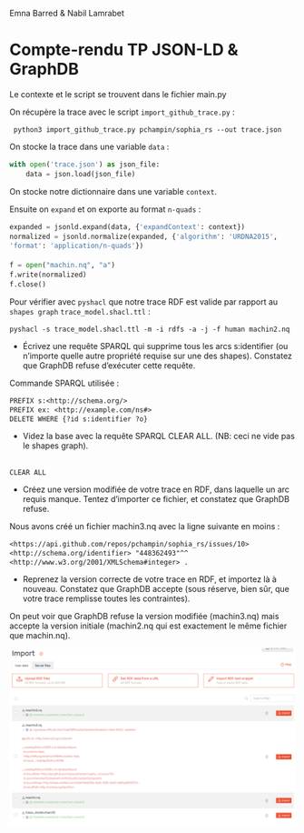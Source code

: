 Emna Barred & Nabil Lamrabet

# Compte-rendu TP JSON-LD & GraphDB

Le contexte et le script se trouvent dans le fichier main.py


On récupère la trace avec le script `import_github_trace.py` :

```
 python3 import_github_trace.py pchampin/sophia_rs --out trace.json
```

On stocke la trace dans une variable `data` :

```python
with open('trace.json') as json_file:
    data = json.load(json_file)
```

On stocke notre dictionnaire dans une variable `context`.

Ensuite on `expand` et on exporte au format `n-quads` :

```python
expanded = jsonld.expand(data, {'expandContext': context})
normalized = jsonld.normalize(expanded, {'algorithm': 'URDNA2015',
'format': 'application/n-quads'})

f = open("machin.nq", "a")
f.write(normalized)
f.close()
```

Pour vérifier avec `pyshacl` que notre trace RDF est valide par rapport au `shapes graph` `trace_model.shacl.ttl` :

```
pyshacl -s trace_model.shacl.ttl -m -i rdfs -a -j -f human machin2.nq 
```

- Écrivez une requête SPARQL qui supprime tous les arcs s:identifier (ou n’importe quelle autre propriété requise sur une des shapes). Constatez que GraphDB refuse d’exécuter cette requête.

Commande SPARQL utilisée :

```SPARQL
PREFIX s:<http://schema.org/>
PREFIX ex: <http://example.com/ns#>
DELETE WHERE {?id s:identifier ?o}
```

- Videz la base avec la requête SPARQL CLEAR ALL. (NB: ceci ne vide pas le shapes graph).

```SPARQL

CLEAR ALL
```

- Créez une version modifiée de votre trace en RDF, dans laquelle un arc requis manque. Tentez d’importer ce fichier, et constatez que GraphDB refuse.

Nous avons créé un fichier machin3.nq avec la ligne suivante en moins :

```
<https://api.github.com/repos/pchampin/sophia_rs/issues/10>
<http://schema.org/identifier> "448362493"^^
<http://www.w3.org/2001/XMLSchema#integer> .
```

- Reprenez la version correcte de votre trace en RDF, et importez là à nouveau. Constatez que GraphDB accepte (sous réserve, bien sûr, que votre trace remplisse toutes les contraintes).

On peut voir que GraphDB refuse la version modifiée (machin3.nq) mais accepte la version initiale (machin2.nq qui est exactement le même fichier que machin.nq).

![GraphDB refuse la version modifiée et accepte la version initiale.](1.png)